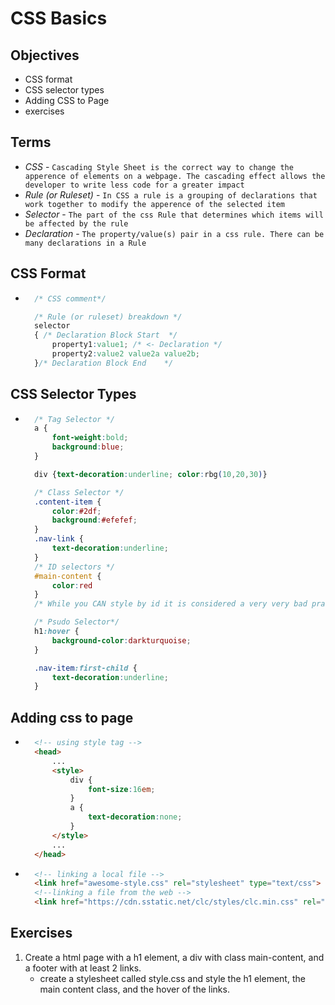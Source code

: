 # CSS Basics
## Objectives
- CSS format
- CSS selector types
- Adding CSS to Page
- exercises

## Terms
- *CSS* - `Cascading Style Sheet is the correct way to change the apperence of elements on a webpage. The cascading effect allows the developer to write less code for a greater impact`
- *Rule (or Ruleset)* - `In CSS a rule is a grouping of declarations that work together to modify the apperence of the selected item`
- *Selector* - `The part of the css Rule that determines which items will be affected by the rule`
- *Declaration* - `The property/value(s) pair in a css rule. There can be many declarations in a Rule`

## CSS Format
- ```css
    /* CSS comment*/

    /* Rule (or ruleset) breakdown */
    selector 						   
    { /* Declaration Block Start  */
        property1:value1; /* <- Declaration */
        property2:value2 value2a value2b; 	
    }/* Declaration Block End    */

## CSS Selector Types
- ```css
    /* Tag Selector */
    a {
        font-weight:bold;
        background:blue;
    }

    div {text-decoration:underline; color:rbg(10,20,30)}

    /* Class Selector */
    .content-item {
        color:#2df;
        background:#efefef;
    }
    .nav-link {
        text-decoration:underline;
    }
    /* ID selectors */
    #main-content {
        color:red
    }
    /* While you CAN style by id it is considered a very very bad practice. Ids are for selecting and identifying with javascript.*/

    /* Psudo Selector*/
    h1:hover {
        background-color:darkturquoise;
    }

    .nav-item:first-child {
        text-decoration:underline;
    }

## Adding css to page
- ```html
    <!-- using style tag -->
    <head>
        ...
        <style>
            div {
                font-size:16em;
            }
            a {
                text-decoration:none;
            }
        </style>
        ...
    </head>
- ```html
    <!-- linking a local file -->
    <link href="awesome-style.css" rel="stylesheet" type="text/css">
    <!--linking a file from the web -->
    <link href="https://cdn.sstatic.net/clc/styles/clc.min.css" rel="stylesheet" type="text/css">

## Exercises
1. Create a html page with a h1 element, a div with class main-content, and a footer with at least 2 links.
    - create a stylesheet called style.css and style the h1 element, the main content class, and the hover of the links.